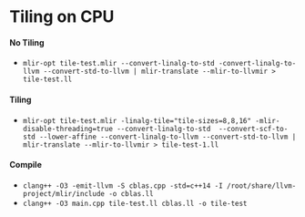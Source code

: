 # Tiling on CPU
#### No Tiling
* `mlir-opt tile-test.mlir --convert-linalg-to-std -convert-linalg-to-llvm --convert-std-to-llvm | mlir-translate --mlir-to-llvmir > tile-test.ll`
#### Tiling
* `mlir-opt tile-test.mlir -linalg-tile="tile-sizes=8,8,16" -mlir-disable-threading=true --convert-linalg-to-std  --convert-scf-to-std --lower-affine --convert-linalg-to-llvm --convert-std-to-llvm | mlir-translate --mlir-to-llvmir > tile-test-1.ll`
#### Compile
* `clang++ -O3 -emit-llvm -S cblas.cpp -std=c++14 -I /root/share/llvm-project/mlir/include -o cblas.ll`
* `clang++ -O3 main.cpp tile-test.ll cblas.ll -o tile-test`